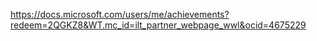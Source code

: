  https://docs.microsoft.com/users/me/achievements?redeem=2QGKZ8&WT.mc_id=ilt_partner_webpage_wwl&ocid=4675229